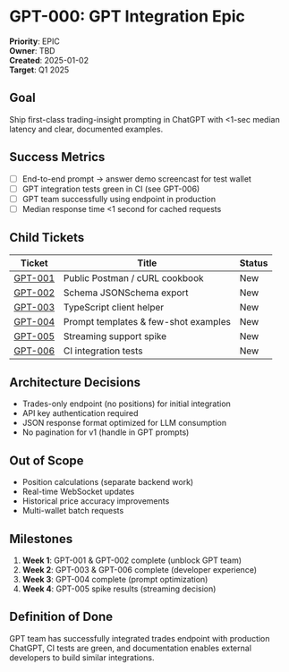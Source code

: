 # GPT-000: GPT Integration Epic

**Priority**: EPIC  
**Owner**: TBD  
**Created**: 2025-01-02  
**Target**: Q1 2025  

## Goal
Ship first-class trading-insight prompting in ChatGPT with <1-sec median latency and clear, documented examples.

## Success Metrics
- [ ] End-to-end prompt → answer demo screencast for test wallet
- [ ] GPT integration tests green in CI (see GPT-006)
- [ ] GPT team successfully using endpoint in production
- [ ] Median response time <1 second for cached requests

## Child Tickets
| Ticket | Title | Status |
|--------|-------|--------|
| [GPT-001](./GPT-001.md) | Public Postman / cURL cookbook | New |
| [GPT-002](./GPT-002.md) | Schema JSONSchema export | New |
| [GPT-003](./GPT-003.md) | TypeScript client helper | New |
| [GPT-004](./GPT-004.md) | Prompt templates & few-shot examples | New |
| [GPT-005](./GPT-005.md) | Streaming support spike | New |
| [GPT-006](./GPT-006.md) | CI integration tests | New |

## Architecture Decisions
- Trades-only endpoint (no positions) for initial integration
- API key authentication required
- JSON response format optimized for LLM consumption
- No pagination for v1 (handle in GPT prompts)

## Out of Scope
- Position calculations (separate backend work)
- Real-time WebSocket updates
- Historical price accuracy improvements
- Multi-wallet batch requests

## Milestones
1. **Week 1**: GPT-001 & GPT-002 complete (unblock GPT team)
2. **Week 2**: GPT-003 & GPT-006 complete (developer experience)
3. **Week 3**: GPT-004 complete (prompt optimization)
4. **Week 4**: GPT-005 spike results (streaming decision)

## Definition of Done
GPT team has successfully integrated trades endpoint with production ChatGPT, CI tests are green, and documentation enables external developers to build similar integrations. 